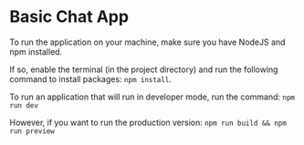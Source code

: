 # Basic Chat App

To run the application on your machine, make sure you have NodeJS and npm installed.

If so, enable the terminal (in the project directory) and run the following command to install packages:
`npm install`.

To run an application that will run in developer mode, run the command:
`npm run dev`

However, if you want to run the production version:
`npm run build && npm run preview`
